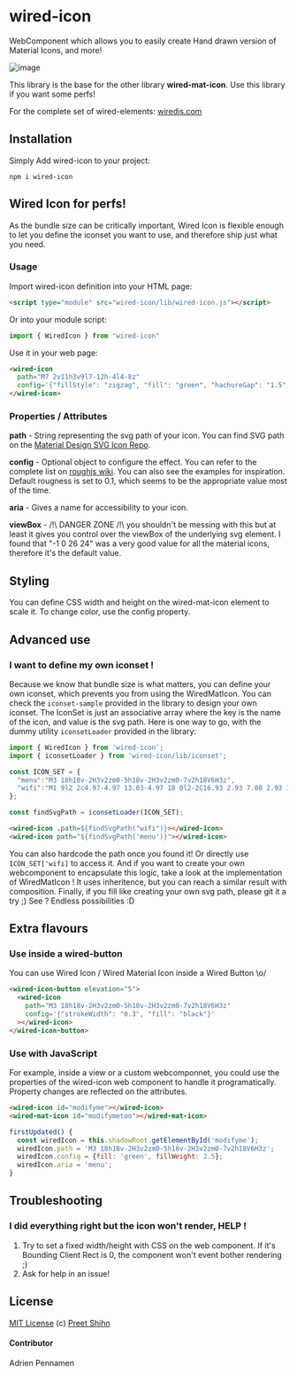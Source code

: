 # wired-icon

WebComponent which allows you to easily create Hand drawn version of Material Icons, and more!

![image](https://user-images.githubusercontent.com/7101875/78978100-8391f100-7b19-11ea-943f-2842e2b5ea44.png)

This library is the base for the other library **wired-mat-icon**. Use this library if you want some perfs!

For the complete set of wired-elements: [wiredjs.com](http://wiredjs.com/)

## Installation
Simply Add wired-icon to your project:
```
npm i wired-icon
```
## Wired Icon for perfs!
As the bundle size can be critically important, Wired Icon is flexible enough to let you define the iconset you want to use, and therefore ship just what you need.

### Usage
Import wired-icon definition into your HTML page:
```html
<script type="module" src="wired-icon/lib/wired-icon.js"></script>
```
Or into your module script:
```javascript
import { WiredIcon } from "wired-icon"
```

Use it in your web page:
```html
<wired-icon
  path="M7 2v11h3v9l7-12h-4l4-8z"
  config='{"fillStyle": "zigzag", "fill": "green", "hachureGap": "1.5", "fillWeight": "0.9"}'>
</wired-icon>
```

### Properties / Attributes

**path** - String representing the svg path of your icon. You can find SVG path on the [Material Design SVG Icon Repo](https://github.com/google/material-design-icons/blob/master/sprites/svg-sprite). 

**config** - Optional object to configure the effect. You can refer to the complete list on [roughjs wiki](https://github.com/pshihn/rough/wiki#options). You can also see the examples for inspiration.
Default rougness is set to 0.1, which seems to be the appropriate value most of the time.

**aria** - Gives a name for accessibility to your icon.

**viewBox** - /!\ DANGER ZONE /!\ you shouldn't be messing with this but at least it gives you control over the viewBox of the underlying svg element. I found that "-1 0 26 24" was a very good value for all the material icons, therefore it's the default value.

## Styling
You can define CSS width and height on the wired-mat-icon element to scale it.
To change color, use the config property.

## Advanced use
### I want to define my own iconset !
Because we know that bundle size is what matters, you can define your own iconset, which prevents you from using the WiredMatIcon. You can check the `iconset-sample` provided in the library to design your own iconset.
The IconSet is just an associative array where the key is the name of the icon, and value is the svg path.
Here is one way to go, with the dummy utility `iconsetLoader` provided in the library:

```javascript
import { WiredIcon } from 'wired-icon';
import { iconsetLoader } from 'wired-icon/lib/iconset';

const ICON_SET = {
  "menu":"M3 18h18v-2H3v2zm0-5h18v-2H3v2zm0-7v2h18V6H3z",
  "wifi":"M1 9l2 2c4.97-4.97 13.03-4.97 18 0l2-2C16.93 2.93 7.08 2.93 1 9zm8 8l3 3 3-3a4.237 4.237 0 0 0-6 0zm-4-4l2 2a7.074 7.074 0 0 1 10 0l2-2C15.14 9.14 8.87 9.14 5 13z",
};

const findSvgPath = iconsetLoader(ICON_SET);
```

```html
<wired-icon .path=${findSvgPath('wifi')}></wired-icon>
<wired-icon path="${findSvgPath('menu')}"></wired-icon>
```

You can also hardcode the path once you found it! Or directly use `ICON_SET['wifi]` to access it.
And if you want to create your own webcomponent to encapsulate this logic, take a look at the implementation of WiredMatIcon ! It uses inheritence, but you can reach a similar result with composition.
Finally, if you fill like creating your own svg path, please git it a try ;) 
See ? Endless possibilities :D


## Extra flavours

### Use inside a wired-button
You can use Wired Icon / Wired Material Icon inside a Wired Button \o/
```html
<wired-icon-button elevation="5">
  <wired-icon
    path="M3 18h18v-2H3v2zm0-5h18v-2H3v2zm0-7v2h18V6H3z"
    config='{"strokeWidth": "0.3", "fill": "black"}'
  ></wired-icon>
</wired-icon-button>
```

### Use with JavaScript
For example, inside a view or a custom webcomponnet, you could use the properties of the wired-icon web component to handle it programatically. Property changes are reflected on the attributes.
```html
<wired-icon id="modifyme"></wired-icon>
<wired-mat-icon id="modifymetoo"></wired-mat-icon>
```
```javascript
firstUpdated() {
  const wiredIcon = this.shadowRoot.getElementById('modifyme');
  wiredIcon.path = 'M3 18h18v-2H3v2zm0-5h18v-2H3v2zm0-7v2h18V6H3z';
  wiredIcon.config = {fill: 'green', fillWeight: 2.5};
  wiredIcon.aria = 'menu';
}
```

## Troubleshooting
### I did everything right but the icon won't render, HELP !
1. Try to set a fixed width/height with CSS on the web component. If it's Bounding Client Rect is 0, the component won't event bother rendering ;)
2. Ask for help in an issue!

## License
[MIT License](https://github.com/wiredjs/wired-elements/blob/master/LICENSE) (c) [Preet Shihn](https://twitter.com/preetster)

#### Contributor

Adrien Pennamen
